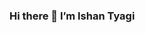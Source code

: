  ### Hi there 👋 I’m Ishan Tyagi

<!---
ishan16696/ishan16696 is a ✨ special ✨ repository because its `README.md` (this file) appears on your GitHub profile.
You can click the Preview link to take a look at your changes.
--->
